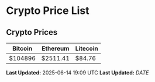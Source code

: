# Crypto Price List

## Crypto Prices
| Bitcoin | Ethereum | Litecoin |
| ------- | -------- | -------- |
| $104896 | $2511.41 | $84.76 |
**Last Updated:** 2025-06-14 19:09 UTC
**Last Updated:** $DATE$

